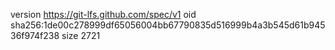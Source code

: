 version https://git-lfs.github.com/spec/v1
oid sha256:1de00c278999df65056004bb67790835d516999b4a3b545d61b94536f974f238
size 2721
